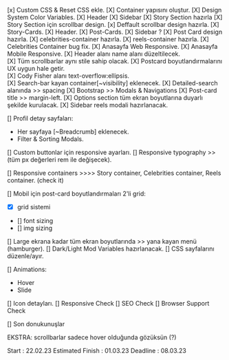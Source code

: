 [x] Custom CSS & Reset CSS ekle.
[X] Container yapısını oluştur.
[X] Design System Color Variables.
[X] Header
[X] Sidebar
[X] Story Section hazırla
[X] Story Section için scrollbar design.
[x] Deffault scrollbar design hazırla.
[X] Story-Cards.
[X] Header.
[X] Post-Cards.
[X] Sidebar ?
[X] Post Card design hazırla.
[X] celebrities-container hazırla.
[X] reels-container hazırla.
[X] Celebrities Container bug fix.
[X] Anasayfa Web Responsive.
[X] Anasayfa Mobile Responsive.
[X] Header alanı name alanı düzeltilecek.  
[X] Tüm scrollbarlar aynı stile sahip olacak.
[X] Postcard boyutlandırmalarını UX uygun hale getir.  
[X] Cody Fisher alanı text-overflow:ellipsis.  
[X] Search-bar kayan container[~visibility] eklenecek. 
[X] Detailed-search alanında >> spacing 
[X] Bootstrap >> Modals & Navigations
[X] Post-card title >> margin-left.
[X] Options section tüm ekran boyutlarına duyarlı şekilde kurulacak.
[X] Sidebar reels modali hazırlanacak.

[] Profil detay sayfaları: 
+ Her sayfaya [~Breadcrumb] eklenecek.
+ Filter & Sorting Modals.


[] Custom buttonlar için responsive ayarları.
[] Responsive typography >> (tüm px değerleri rem ile değişecek). 

[] Responsive containers >>>> Story container, Celebrities container, Reels container. (check it)

[] Mobil için post-card boyutlandırmaları 2'li grid:
+ [x] grid sistemi 
+ [] font sizing
+ [] img sizing

[] Large ekrana kadar tüm ekran boyutlarında >> yana kayan menü (hamburger).
[] Dark/Light Mod Variables hazırlanacak. 
[] CSS sayfalarını düzenle/ayır.

[] Animations:
+ Hover
+ Slide



[] Icon detayları.
[] Responsive Check
[] SEO Check
[] Browser Support Check

[] Son donukunuşlar

EKSTRA:
scrollbarlar sadece hover olduğunda gözüksün (?)




Start : 22.02.23
Estimated Finish : 01.03.23
Deadline : 08.03.23